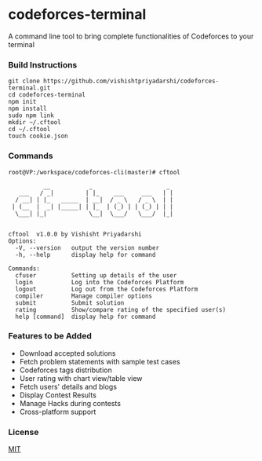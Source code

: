 # codeforces-terminal
A command line tool to bring complete functionalities of Codeforces to your terminal
### Build Instructions
```
git clone https://github.com/vishishtpriyadarshi/codeforces-terminal.git
cd codeforces-terminal
npm init
npm install
sudo npm link
mkdir ~/.cftool
cd ~/.cftool
touch cookie.json
```

### Commands
```
root@VP:/workspace/codeforces-cli(master)# cftool

          __           _                     _
   ___   / _|         | |_    ___     ___   | |
  / __| | |_   _____  | __|  / _ \   / _ \  | |
 | (__  |  _| |_____| | |_  | (_) | | (_) | | |
  \___| |_|            \__|  \___/   \___/  |_|


cftool  v1.0.0 by Vishisht Priyadarshi
Options:
  -V, --version   output the version number
  -h, --help      display help for command

Commands:
  cfuser          Setting up details of the user
  login           Log into the Codeforces Platform
  logout          Log out from the Codeforces Platform
  compiler        Manage compiler options
  submit          Submit solution
  rating          Show/compare rating of the specified user(s)
  help [command]  display help for command
```


### Features to be Added
* Download accepted solutions
* Fetch problem statements with sample test cases
* Codeforces tags distribution
* User rating with chart view/table view
* Fetch users' details and blogs
* Display Contest Results
* Manage Hacks during contests
* Cross-platform support

### License
[MIT](https://choosealicense.com/licenses/mit/)